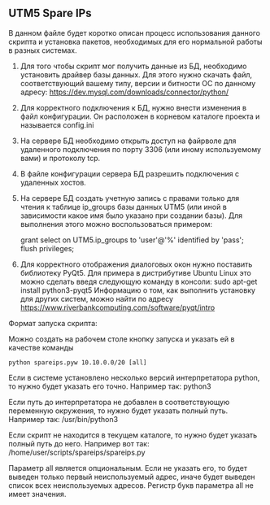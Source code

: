 UTM5 Spare IPs
--------------

В данном файле будет коротко описан процесс использования данного скрипта
и установка пакетов, необходимых для его нормальной работы в разных системах.

1. Для того чтобы скрипт мог получить данные из БД, необходимо установить
   драйвер базы данных. Для этого нужно скачать файл, соответствующий вашему
   типу, версии и битности ОС по данному адресу:
   https://dev.mysql.com/downloads/connector/python/

2. Для корректного подключения к БД, нужно внести изменения в файл конфигурации.
   Он расположен в корневом каталоге проекта и называется config.ini

3. На сервере БД необходимо открыть доступ на файрволе для удаленного подключения
   по порту 3306 (или иному используемому вами) и протоколу tcp.

4. В файле конфигурации сервера БД разрешить подключения с удаленных хостов.

5. На сервере БД создать учетную запись с правами только для чтения к таблице
   ip_groups базы данных UTM5 (или иной в зависимости какое имя было указано
   при создании базы). Для выполнения этого можно воспользоваться примером:

    grant select on UTM5.ip_groups to 'user'@'%' identified by 'pass';  
    flush privileges;

6. Для корректного отображения диалоговых окон нужно поставить библиотеку PyQt5.
   Для примера в дистрибутиве Ubuntu Linux это можно сделать введя следующую
   команду в консоли: sudo apt-get install python3-pyqt5
   Информацию о том, как выполнить установку для других систем, можно найти по
   адресу https://www.riverbankcomputing.com/software/pyqt/intro

Формат запуска скрипта:

   Можно создать на рабочем столе кнопку запуска и указать ей в качестве команды

    python spareips.pyw 10.10.0.0/20 [all]

Если в системе установлено несколько версий интерпретатора python, то нужно будет
указать его точно. Например так: python3

Если путь до интерпретатора не добавлен в соответствующую переменную окружения, то
нужно будет указать полный путь. Например так: /usr/bin/python3

Если скрипт не находится в текущем каталоге, то нужно будет указать полный путь до него.
Например вот так: /home/user/scripts/spareips/spareips.py

Параметр all является опциональным. Если не указать его, то будет выведен только
первый неиспользуемый адрес, иначе будет выведен список всех неиспользуемых адресов.
Регистр букв параметра all не имеет значения.
